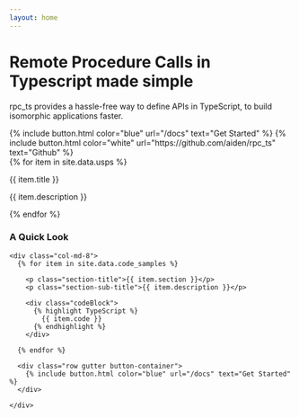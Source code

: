 ```yaml
---
layout: home
---
```



<div id="hero-section" class="container-fluid">
  <div class="row gutter">
    <div class="text-center main-text">
      <h1 class="display-3">Remote Procedure Calls in Typescript made simple</h1>
      <p class="lead">rpc_ts provides a hassle-free way to define APIs in TypeScript, to build isomorphic applications faster.</p>
    </div>
  </div>
  <div class="row gutter button-container">
    {% include button.html color="blue" url="/docs" text="Get Started" %}
    {% include button.html color="white" url="https://github.com/aiden/rpc_ts" text="Github" %}
  </div>


  <div class="row gutter ups-section">
    {% for item in site.data.usps %}
      <div class="col-md p-md-4 py-3 usp-container {{ item.position }}">
        <p class="usp-title">{{ item.title }}</p>
        <p class="usp-description">{{ item.description }}</p>
      </div>
    {% endfor %}
  </div>
</div>


<div id="quicklook-section" class="container-fluid">
  <div class="row gutter">
    <div class="col-md-4">
      <h3>A Quick Look</h3>
    </div>

    <div class="col-md-8">
      {% for item in site.data.code_samples %}

        <p class="section-title">{{ item.section }}</p>
        <p class="section-sub-title">{{ item.description }}</p>

        <div class="codeBlock">
          {% highlight TypeScript %}
            {{ item.code }}
          {% endhighlight %}
        </div>

      {% endfor %}

      <div class="row gutter button-container">
        {% include button.html color="blue" url="/docs" text="Get Started" %}
      </div>

    </div>
  </div>
</div>
